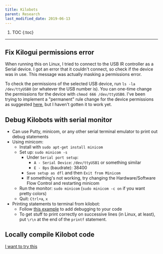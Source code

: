 ```yaml
---
title: Kilobots
parent: Research
last_modified_date: 2019-06-13
---
```


1. TOC
{:toc}

---

## Fix Kilogui permissions error

When running this on Linux, I tried to connect to the USB IR controller as a Serial device. I got an error that it couldn't connect, so check if the device was in use. This message was actually masking a permissions error.

To check the permissions of the selected USB device, run `ls -la /dev/ttyUSB0` (or whatever the USB number is). You can one-time change the permissions for the device with `chmod 666 /dev/ttyUSB0`. I've been trying to implement a "permanent" rule change for the device permissions as suggested [here](http://ask.xmodulo.com/change-usb-device-permission-linux.html), but I haven't gotten it to work yet.

## Debug Kilobots with serial monitor

- Can use Putty, minicom, or any other serial terminal emulator to print out debug statements
- Using minicom:
  - Install with `sudo apt-get install minicom`
  - Set up: `sudo minicom -s`
    - Under `Serial port setup`:
      - `A - Serial Device`: `/dev/ttyUSB1` or something similar
      - `E - Bps` (baudrate): 38400
    - `Save setup as dfl` and then `Exit from Minicom`
    - If something's not working, try changing the Hardware/Software Flow Control and restarting minicom
  - Run the monitor: `sudo minicom` (`sudo minicom -c on` if you want pretty colors)
  - Quit: `Ctrl+a`, `x`
- Printing statements to terminal from kilobot:
  - Follow [this example](https://www.kilobotics.com/docs/debug_8h.html#acb61874a60dbc42389ed5f10264510d3) to add debugging to your code
  - To get stuff to print correctly on successive lines (in Linux, at least), put `\r\n` at the end of the `printf` statement.

## Locally compile Kilobot code

[I want to try this](https://diode.group.shef.ac.uk/kilobots/index.php/Getting_Started:_How_to_work_with_kilobots#Compile_your_own_control_software)